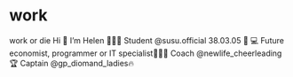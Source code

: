 # work
work or die
Hi 👋 I’m Helen 🧚🏼‍♀
Student @susu.official 38.03.05 📕 💻
Future economist, programmer or IT specialist👩🏼‍💻
Coach @newlife_cheerleading🏆
Captain @gp_diomand_ladies🔥
